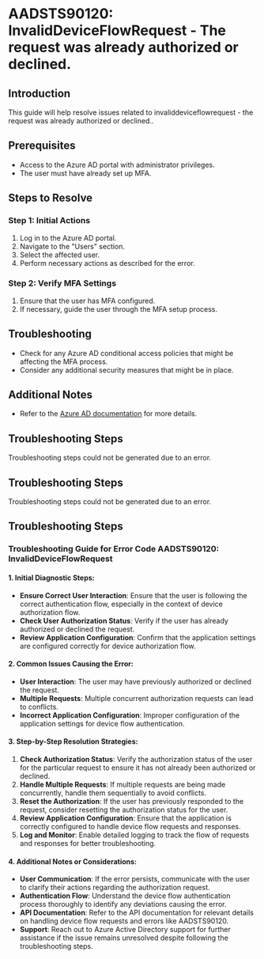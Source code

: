# AADSTS90120: InvalidDeviceFlowRequest - The request was already authorized or declined.

## Introduction
This guide will help resolve issues related to invaliddeviceflowrequest - the request was already authorized or declined..

## Prerequisites
- Access to the Azure AD portal with administrator privileges.
- The user must have already set up MFA.

## Steps to Resolve

### Step 1: Initial Actions
1. Log in to the Azure AD portal.
2. Navigate to the "Users" section.
3. Select the affected user.
4. Perform necessary actions as described for the error.

### Step 2: Verify MFA Settings
1. Ensure that the user has MFA configured.
2. If necessary, guide the user through the MFA setup process.

## Troubleshooting
- Check for any Azure AD conditional access policies that might be affecting the MFA process.
- Consider any additional security measures that might be in place.

## Additional Notes
- Refer to the [Azure AD documentation](https://learn.microsoft.com/en-us/azure/active-directory/) for more details.


## Troubleshooting Steps
Troubleshooting steps could not be generated due to an error.

## Troubleshooting Steps
Troubleshooting steps could not be generated due to an error.

## Troubleshooting Steps
### Troubleshooting Guide for Error Code AADSTS90120: InvalidDeviceFlowRequest

#### 1. Initial Diagnostic Steps:
- **Ensure Correct User Interaction**: Ensure that the user is following the correct authentication flow, especially in the context of device authorization flow. 
- **Check User Authorization Status**: Verify if the user has already authorized or declined the request.
- **Review Application Configuration**: Confirm that the application settings are configured correctly for device authorization flow.

#### 2. Common Issues Causing the Error:
- **User Interaction**: The user may have previously authorized or declined the request.
- **Multiple Requests**: Multiple concurrent authorization requests can lead to conflicts.
- **Incorrect Application Configuration**: Improper configuration of the application settings for device flow authentication.

#### 3. Step-by-Step Resolution Strategies:
1. **Check Authorization Status**: Verify the authorization status of the user for the particular request to ensure it has not already been authorized or declined.
2. **Handle Multiple Requests**: If multiple requests are being made concurrently, handle them sequentially to avoid conflicts.
3. **Reset the Authorization**: If the user has previously responded to the request, consider resetting the authorization status for the user.
4. **Review Application Configuration**: Ensure that the application is correctly configured to handle device flow requests and responses.
5. **Log and Monitor**: Enable detailed logging to track the flow of requests and responses for better troubleshooting.

#### 4. Additional Notes or Considerations:
- **User Communication**: If the error persists, communicate with the user to clarify their actions regarding the authorization request.
- **Authentication Flow**: Understand the device flow authentication process thoroughly to identify any deviations causing the error.
- **API Documentation**: Refer to the API documentation for relevant details on handling device flow requests and errors like AADSTS90120.
- **Support**: Reach out to Azure Active Directory support for further assistance if the issue remains unresolved despite following the troubleshooting steps.